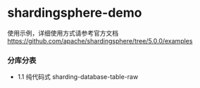 # shardingsphere-demo
使用示例，详细使用方式请参考官方文档
https://github.com/apache/shardingsphere/tree/5.0.0/examples

### 分库分表
* 1.1 纯代码式    sharding-database-table-raw


